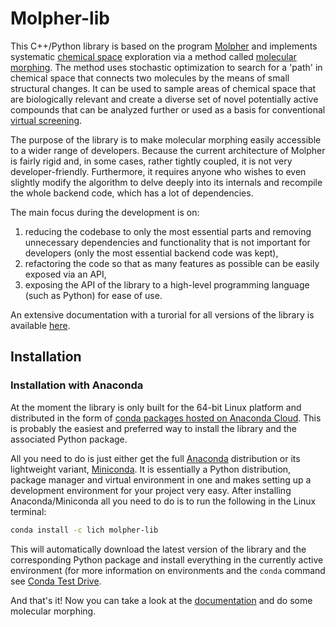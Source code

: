 # Molpher-lib

This C++/Python library is based on the program [Molpher](https://github.com/siret/molpher) and implements systematic [chemical space](https://en.wikipedia.org/wiki/Chemical_space) exploration via a method called [molecular morphing](http://www.ncbi.nlm.nih.gov/pubmed/24655571). The method uses stochastic optimization to search for a 'path' in chemical space that connects two molecules by the means of small structural changes. It can be used to sample areas of chemical space that are biologically relevant and create a diverse set of novel potentially active compounds that can be analyzed further or used as a basis for conventional [virtual screening](https://en.wikipedia.org/wiki/Virtual_screening).

The purpose of the library is to make molecular morphing easily accessible to a wider range of developers. Because the current architecture of Molpher is fairly rigid and, in some cases, rather tightly coupled, it is not very developer-friendly. Furthermore, it requires anyone who wishes to even slightly modify the algorithm to delve deeply into its internals and recompile the whole backend code, which has a lot of dependencies. 

 The main focus during the development is on:

1. reducing the codebase to only the most essential parts and removing unnecessary dependencies and functionality that is not important for developers (only the most essential backend code was kept),
2. refactoring the code so that as many features as possible can be easily exposed via an API,
3. exposing the API of the library to a high-level programming language (such as Python) for ease of use.

An extensive documentation with a turorial for all versions of the library is available [here](ssss).

## Installation

### Installation with Anaconda

At the moment the library is only built for the 64-bit Linux platform and distributed in the form of [conda packages hosted on Anaconda Cloud](https://anaconda.org/lich/molpher-lib). This is probably the easiest and preferred way to install the library and the associated Python package.

All you need to do is just either get the full [Anaconda](https://www.continuum.io/downloads) distribution or its lightweight variant, [Miniconda](http://conda.pydata.org/miniconda.html). It is essentially a Python distribution, package manager and virtual environment in one and makes setting up a development environment for your project very easy. After installing Anaconda/Miniconda all you need to do is to run the following in the Linux terminal:

```bash
conda install -c lich molpher-lib
```

This will automatically download the latest version of the library and the corresponding Python package and install everything in the currently active environment (for more information on environments and the `conda` command see [Conda Test Drive](http://conda.pydata.org/docs/test-drive.html).

And that's it! Now you can take a look at the [documentation](ssss) and do some molecular morphing.